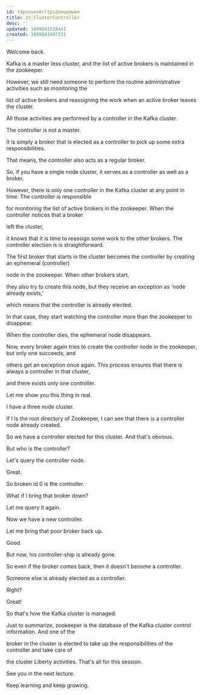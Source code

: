 ```yaml
---
id: t4pnvvov6rltpu2emvpmwkm
title: 23_ClusterController
desc: ''
updated: 1699881518441
created: 1699881497231
---
```

Welcome back.

Kafka is a master less cluster, and the list of active brokers is maintained in the zookeeper.

However, we still need someone to perform the routine administrative activities such as monitoring the

list of active brokers and reassigning the work when an active broker leaves the cluster.

All those activities are performed by a controller in the Kafka cluster.

The controller is not a master.

It is simply a broker that is elected as a controller to pick up some extra responsibilities.

That means, the controller also acts as a regular broker.

So, if you have a single node cluster, it serves as a controller as well as a broker.

However, there is only one controller in the Kafka cluster at any point in time. The controller is responsible

for monitoring the list of active brokers in the zookeeper. When the controller notices that a broker

left the cluster,

it knows that it is time to reassign some work to the other brokers. The controller election is is straightforward.

The first broker that starts in the cluster becomes the controller by creating an ephemeral (controller)

node in the zookeeper. When other brokers start,

they also try to create this node, but they receive an exception as 'node already exists,'

which means that the controller is already elected.

In that case, they start watching the controller more than the zookeeper to disappear.

When the controller dies, the ephemeral node disappears.

Now, every broker again tries to create the controller node in the zookeeper, but only one succeeds, and

others get an exception once again. This process ensures that there is always a controller in that cluster,

and there exists only one controller.

Let me show you this thing in real.

I have a three node cluster.

If I ls the root directory of Zookeeper, I can see that there is a controller node already created.

So we have a controller elected for this cluster. And that's obvious.

But who is the controller?

Let's query the controller node.

Great.

So broken id 0 is the controller.

What if I bring that broker down?

Let me query it again.

Now we have a new controller.

Let me bring that poor broker back up.

Good.

But now, his controller-ship is already gone.

So even if the broker comes back, then it doesn't become a controller.

Someone else is already elected as a controller.

Right?

Great!

So that's how the Kafka cluster is managed.

Just to summarize, zookeeper is the database of the Kafka cluster control information. And one of the

broker in the cluster is elected to take up the responsibilities of the controller and take care of

the cluster Liberty activities. That's all for this session.

See you in the next lecture.

Keep learning and keep growing.